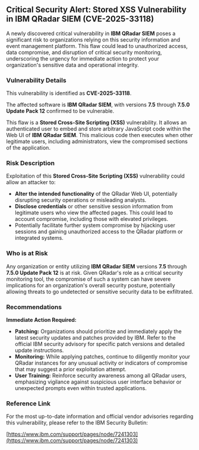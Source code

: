 ## Critical Security Alert: Stored XSS Vulnerability in IBM QRadar SIEM (CVE-2025-33118)

A newly discovered critical vulnerability in **IBM QRadar SIEM** poses a significant risk to organizations relying on this security information and event management platform. This flaw could lead to unauthorized access, data compromise, and disruption of critical security monitoring, underscoring the urgency for immediate action to protect your organization's sensitive data and operational integrity.

### Vulnerability Details

This vulnerability is identified as **CVE-2025-33118**.

The affected software is **IBM QRadar SIEM**, with versions **7.5** through **7.5.0 Update Pack 12** confirmed to be vulnerable.

This flaw is a **Stored Cross-Site Scripting (XSS)** vulnerability. It allows an authenticated user to embed and store arbitrary JavaScript code within the Web UI of **IBM QRadar SIEM**. This malicious code then executes when other legitimate users, including administrators, view the compromised sections of the application.

### Risk Description

Exploitation of this **Stored Cross-Site Scripting (XSS)** vulnerability could allow an attacker to:

*   **Alter the intended functionality** of the QRadar Web UI, potentially disrupting security operations or misleading analysts.
*   **Disclose credentials** or other sensitive session information from legitimate users who view the affected pages. This could lead to account compromise, including those with elevated privileges.
*   Potentially facilitate further system compromise by hijacking user sessions and gaining unauthorized access to the QRadar platform or integrated systems.

### Who is at Risk

Any organization or entity utilizing **IBM QRadar SIEM** versions **7.5** through **7.5.0 Update Pack 12** is at risk. Given QRadar's role as a critical security monitoring tool, the compromise of such a system can have severe implications for an organization's overall security posture, potentially allowing threats to go undetected or sensitive security data to be exfiltrated.

### Recommendations

**Immediate Action Required:**

*   **Patching:** Organizations should prioritize and immediately apply the latest security updates and patches provided by IBM. Refer to the official IBM security advisory for specific patch versions and detailed update instructions.
*   **Monitoring:** While applying patches, continue to diligently monitor your QRadar instances for any unusual activity or indicators of compromise that may suggest a prior exploitation attempt.
*   **User Training:** Reinforce security awareness among all QRadar users, emphasizing vigilance against suspicious user interface behavior or unexpected prompts even within trusted applications.

### Reference Link

For the most up-to-date information and official vendor advisories regarding this vulnerability, please refer to the IBM Security Bulletin:

[https://www.ibm.com/support/pages/node/7241303](https://www.ibm.com/support/pages/node/7241303)